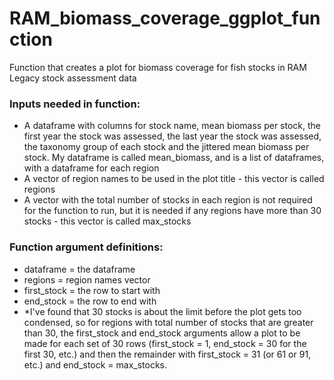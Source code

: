 # RAM_biomass_coverage_ggplot_function
Function that creates a plot for biomass coverage for fish stocks in RAM Legacy stock assessment data

### Inputs needed in function: 
- A dataframe with columns for stock name, mean biomass per stock, the first year the stock was assessed, the last year the  stock was assessed, the taxonomy group of each stock and the jittered mean biomass per stock. My dataframe is called mean_biomass, and is a list of dataframes, with a dataframe for each region
- A vector of region names to be used in the plot title - this vector is called regions
- A vector with the total number of stocks in each region is not required for the function to run, but it is needed if any regions have more than 30 stocks - this vector is called max_stocks

### Function argument definitions:
- dataframe = the dataframe
- regions = region names vector
- first_stock = the row to start with
- end_stock = the row to end with
- *I've found that 30 stocks is about the limit before the plot gets too condensed, so for regions with total number of stocks that are greater than 30, the first_stock and end_stock arguments allow a plot to be made for each set of 30 rows (first_stock = 1, end_stock = 30 for the first 30, etc.) and then the remainder with first_stock = 31 (or 61 or 91, etc.) and end_stock = max_stocks.
